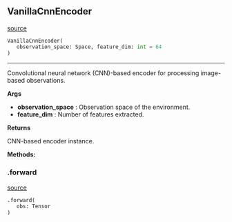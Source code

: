 #


## VanillaCnnEncoder
[source](https://github.com/RLE-Foundation/Hsuanwu/blob/main/hsuanwu/xploit/encoder/vanilla_cnn_encoder.py/#L9)
```python 
VanillaCnnEncoder(
   observation_space: Space, feature_dim: int = 64
)
```


---
Convolutional neural network (CNN)-based encoder for processing image-based observations.


**Args**

* **observation_space**  : Observation space of the environment.
* **feature_dim**  : Number of features extracted.


**Returns**

CNN-based encoder instance.


**Methods:**


### .forward
[source](https://github.com/RLE-Foundation/Hsuanwu/blob/main/hsuanwu/xploit/encoder/vanilla_cnn_encoder.py/#L38)
```python
.forward(
   obs: Tensor
)
```

